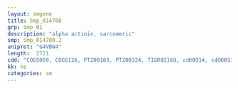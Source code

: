 ```yaml
---
layout: smgene
title: Smp_014780
grp: Smp_01
description: "alpha actinin, sarcomeric"
smp: Smp_014780.2
uniprot: "G4VBW4"
length:  2721
cdd: "COG5069, COG5126, PTZ00183, PTZ00324, TIGR02168, cd00014, cd00051, cd00176, cl00030, cl02488, cl08302, pfam00307, pfam00435, pfam08726, pfam09731, pfam13405, pfam13499, smart00033, smart00150"
kk: ns
categories: sm
---
```

